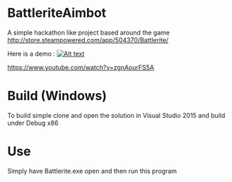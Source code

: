 # BattleriteAimbot
A simple hackathon like project based around the game http://store.steampowered.com/app/504370/Battlerite/

Here is a demo :
[![Alt text](https://img.youtube.com/vi/zgnAourFS5A/0.jpg)](https://www.youtube.com/watch?v=zgnAourFS5A)

https://www.youtube.com/watch?v=zgnAourFS5A

# Build (Windows)
To build simple clone and open the solution in Visual Studio 2015 and build under Debug x86

# Use
Simply have Battlerite.exe open and then run this program